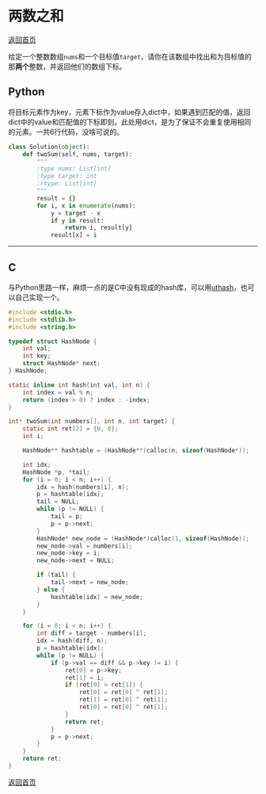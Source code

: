 # 两数之和
[返回首页](../README.md)

给定一个整数数组`nums`和一个目标值`target`，请你在该数组中找出和为目标值的那**两个**整数，并返回他们的数组下标。

## Python
将目标元素作为key，元素下标作为value存入dict中，如果遇到匹配的值，返回dict中的value和匹配值的下标即刻。此处用dict，是为了保证不会重复使用相同的元素。一共6行代码，没啥可说的。
```python
class Solution(object):
    def twoSum(self, nums, target):
        """
        :type nums: List[int]
        :type target: int
        :rtype: List[int]
        """
        result = {}
        for i, x in enumerate(nums):
            y = target - x
            if y in result:
                return i, result[y]
            result[x] = i
```
---

## C
与Python思路一样，麻烦一点的是C中没有现成的hash库，可以用[uthash](https://github.com/troydhanson/uthash)，也可以自己实现一个。
```c
#include <stdio.h>
#include <stdlib.h>
#include <string.h>

typedef struct HashNode {
    int val;
    int key;
    struct HashNode* next;
} HashNode;

static inline int hash(int val, int n) {
    int index = val % n;
    return (index > 0) ? index : -index;
}

int* twoSum(int numbers[], int n, int target) {
    static int ret[2] = {0, 0};
    int i;

    HashNode** hashtable = (HashNode**)calloc(n, sizeof(HashNode*));

    int idx;
    HashNode *p, *tail;
    for (i = 0; i < n; i++) {
        idx = hash(numbers[i], n);
        p = hashtable[idx];
        tail = NULL;
        while (p != NULL) {
            tail = p;
            p = p->next;
        }
        HashNode* new_node = (HashNode*)calloc(1, sizeof(HashNode));
        new_node->val = numbers[i];
        new_node->key = i;
        new_node->next = NULL;

        if (tail) {
            tail->next = new_node;
        } else {
            hashtable[idx] = new_node;
        }
    }

    for (i = 0; i < n; i++) {
        int diff = target - numbers[i];
        idx = hash(diff, n);
        p = hashtable[idx];
        while (p != NULL) {
            if (p->val == diff && p->key != i) {
                ret[0] = p->key;
                ret[1] = i;
                if (ret[0] > ret[1]) {
                    ret[0] = ret[0] ^ ret[1];
                    ret[1] = ret[0] ^ ret[1];
                    ret[0] = ret[0] ^ ret[1];
                }
                return ret;
            }
            p = p->next;
        }
    }
    return ret;
}
```
[返回首页](../README.md)
